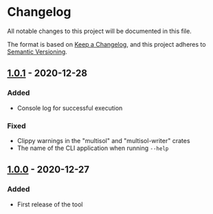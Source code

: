 # Changelog

All notable changes to this project will be documented in this file.

The format is based on [Keep a Changelog](https://keepachangelog.com/en/1.0.0/), and this project adheres to [Semantic Versioning](https://semver.org/spec/v2.0.0.html).

## [1.0.1] - 2020-12-28

### Added

- Console log for successful execution

### Fixed

- Clippy warnings in the "multisol" and "multisol-writer" crates
- The name of the CLI application when running `--help`

## [1.0.0] - 2020-12-27

### Added

- First release of the tool

[1.0.1]: https://github.com/paulrberg/multisol/compare/v1.0.0...v1.0.1
[1.0.0]: https://github.com/paulrberg/multisol/releases/tag/v1.0.0
